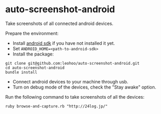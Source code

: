 auto-screenshot-android
=======================

Take screenshots of all connected android devices.

Prepare the environment:

- Install [android sdk](http://developer.android.com/sdk/index.html) if you have not installed it yet.
- Set ```ANDROID_HOME=<path-to-android-sdk>```
- Install the package:

```
git clone git@github.com:leohoo/auto-screenshot-android.git
cd auto-screenshot-android
bundle install
```

- Connect android devices to your machine through usb.
- Turn on debug mode of the devices, check the "Stay awake" option.

Run the following command to take screenshots of all the devices:

```
ruby browse-and-capture.rb "http://24log.jp/"
```

